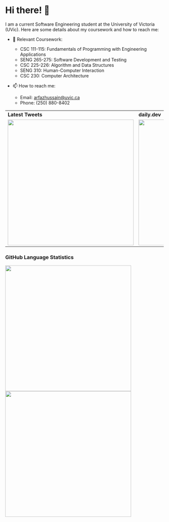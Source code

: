 # Hi there! 👋

I am a current Software Engineering student at the University of Victoria (UVic). Here are some details about my coursework and how to reach me:

- 🌱 Relevant Coursework:

  - CSC 111-115: Fundamentals of Programming with Engineering Applications
  - SENG 265-275: Software Development and Testing
  - CSC 225-226: Algorithm and Data Structures
  - SENG 310: Human-Computer Interaction
  - CSC 230: Computer Architecture
- 📫 How to reach me:

  - Email: arfazhussain@uvic.ca
  - Phone: (250) 880-8402

<div align="center">
    <table >
     <tr>
        <td><b>Latest Tweets</b></td>
        <td><b>daily.dev</b></td>
     </tr>
     <tr>
       <td><a href="https://www.arfazhxss.com"><img src="https://github-readme-stats.vercel.app/api/top-langs?username=zluvsand&layout=compact&theme=algolia&show_icons=true" width="400"/> </img></a></td>
        <td> <a href="https://app.daily.dev/sunil-9"><img src="https://github-readme-stats.vercel.app/api?username=arfazhxss&theme=algolia&show_icons=true" width="400"/></a></td>
     </tr>
    </table>
    </div>

### GitHub Language Statistics

<img src="https://github-readme-stats.vercel.app/api/top-langs?username=zluvsand&layout=compact&theme=algolia&show_icons=true" width="400">
<img src="https://github-readme-stats.vercel.app/api?username=arfazhxss&theme=algolia&show_icons=true" width="400">


<!---
arfazhuss/arfazhuss is a ✨ special ✨ repository because its `README.md` (this file) appears on your GitHub profile.
You can click the Preview link to take a look at your changes.
--->
